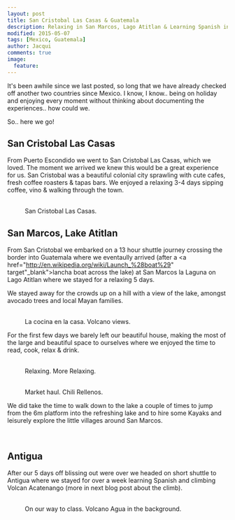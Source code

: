 ```yaml
---
layout: post
title: San Cristobal Las Casas & Guatemala 
description: Relaxing in San Marcos, Lago Atitlan & Learning Spanish in Antigua.
modified: 2015-05-07
tags: [Mexico, Guatemala]
author: Jacqui
comments: true
image:
  feature:
---
```

It's been awhile since we last posted, so long that we have already checked off another two countries since Mexico. I know, I know.. being on holiday and enjoying every moment without thinking about documenting the experiences.. how could we. 

So.. here we go! 

## San Cristobal Las Casas

From Puerto Escondido we went to San Cristobal Las Casas, which we loved. The moment we arrived we knew this would be a great experience for us. San Cristobal was a beautiful colonial city sprawling with cute cafes, fresh coffee roasters & tapas bars. We enjoyed a relaxing 3-4 days sipping coffee, vino & walking through the town. 

<figure class="half">
	<a href="../images/IMG_6312.jpg"><img src="../images/IMG_6312.jpg" alt=""></a>
	<a href="../images/IMG_6351.jpg"><img src="../images/IMG_6351.jpg" alt=""></a>
	<figcaption> San Cristobal Las Casas.</figcaption>
</figure>

## San Marcos, Lake Atitlan

From San Cristobal we embarked on a 13 hour shuttle journey crossing the border into Guatemala where we eventaully arrived (after a <a href="http://en.wikipedia.org/wiki/Launch_%28boat%29" target"_blank">lancha boat</a> across the lake) at San Marcos la Laguna on Lago Atitlan where we stayed for a relaxing 5 days. 

We stayed away for the crowds up on a hill with a view of the lake, amongst avocado trees and local Mayan families.

<figure class="half">
	<a href="../images/IMG_6423.jpg"><img src="../images/IMG_6423.jpg" alt=""></a>
	<a href="../images/IMG_6443.jpg"><img src="../images/IMG_6443.jpg" alt=""></a>
		<figcaption>La cocina en la casa. Volcano views.</figcaption>
	</figure>

For the first few days we barely left our beautiful house, making the most of the large and beautiful space to ourselves where we enjoyed the time to read, cook, relax & drink.

<figure class="half">
<a href="../images/IMG_6424.jpg"><img src="../images/IMG_6424.jpg" alt=""></a>
	<a href="../images/IMG_6480.jpg"><img src="../images/IMG_6480.jpg" alt=""></a>
	<figcaption>Relaxing. More Relaxing.</figcaption>
</figure>

<figure class="half">
<a href="../images/IMG_6419.jpg"><img src="../images/IMG_6419.jpg" alt=""></a>
	<a href="../images/IMG_6502.jpg"><img src="../images/IMG_6502.jpg" alt=""></a>
	<figcaption>Market haul. Chili Rellenos.</figcaption>
</figure>

We did take the time to walk down to the lake a couple of times to jump from the 6m platform into the refreshing lake and to hire some Kayaks and leisurely explore the little villages around San Marcos. 

<figure class="half">
<a href="../images/G0177116.jpg"><img src="../images/G0177116.jpg" alt=""></a>
	<a href="../images/G0207151.jpg"><img src="../images/G0207151.jpg" alt=""></a>
</figure>

## Antigua

After our 5 days off blissing out were over we headed on short shuttle to Antigua where we stayed for over a week learning Spanish and climbing Volcan Acatenango (more in next blog post about the climb).

<figure class="half">
<a href="../images/IMG_6527.jpg"><img src="../images/IMG_6527.jpg" alt=""></a>
	<a href="../images/IMG_6515.jpg"><img src="../images/IMG_6515.jpg" alt=""></a>
	<figcaption>On our way to class. Volcano Agua in the background.</figcaption>
</figure>





